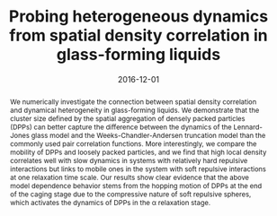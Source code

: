 ---
title: Probing heterogeneous dynamics from spatial density correlation in glass-forming liquids
authors:
- Yan-Wei Li
- 朱有亮
- Zhao-Yan Sun
date: '2016-12-01'
doi: 10.1103/PhysRevE.94.062601
publish_types: ['期刊文章']
publication: Physical Review E
publication_short: Phys. Rev. E
abstract: We numerically investigate the connection between spatial  density correlation and dynamical heterogeneity in glass-forming  liquids. We demonstrate that the cluster size defined by the spatial  aggregation of densely packed particles (DPPs) can better capture the  difference between the dynamics of the Lennard-Jones glass model and the  Weeks-Chandler-Andersen truncation model than the commonly used pair  correlation functions. More interestingly, we compare the mobility of  DPPs and loosely packed particles, and we find that high local density  correlates well with slow dynamics in systems with relatively hard  repulsive interactions but links to mobile ones in the system with soft  repulsive interactions at one relaxation time scale. Our results show  clear evidence that the above model dependence behavior stems from the  hopping motion of DPPs at the end of the caging stage due to the  compressive nature of soft repulsive spheres, which activates the  dynamics of DPPs in the α relaxation stage.
url_pdf: https://link.aps.org/doi/10.1103/PhysRevE.94.062601
---